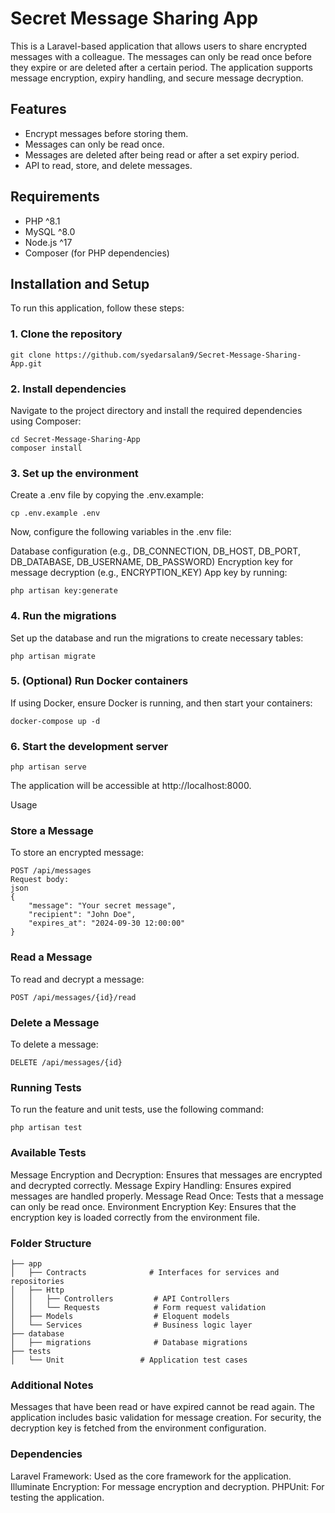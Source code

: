 # Secret Message Sharing App

This is a Laravel-based application that allows users to share encrypted messages with a colleague. The messages can only be read once before they expire or are deleted after a certain period. The application supports message encryption, expiry handling, and secure message decryption.

## Features
- Encrypt messages before storing them.
- Messages can only be read once.
- Messages are deleted after being read or after a set expiry period.
- API to read, store, and delete messages.

## Requirements
- PHP ^8.1
- MySQL ^8.0
- Node.js ^17
- Composer (for PHP dependencies)

## Installation and Setup

To run this application, follow these steps:

### 1. Clone the repository

```
git clone https://github.com/syedarsalan9/Secret-Message-Sharing-App.git
```

### 2. Install dependencies

Navigate to the project directory and install the required dependencies using Composer:

```
cd Secret-Message-Sharing-App
composer install
```
### 3. Set up the environment

Create a .env file by copying the .env.example:
```
cp .env.example .env
```
Now, configure the following variables in the .env file:

Database configuration (e.g., DB_CONNECTION, DB_HOST, DB_PORT, DB_DATABASE, DB_USERNAME, DB_PASSWORD)
Encryption key for message decryption (e.g., ENCRYPTION_KEY)
App key by running:

```
php artisan key:generate
```

### 4. Run the migrations
Set up the database and run the migrations to create necessary tables:
```
php artisan migrate
```
### 5. (Optional) Run Docker containers
If using Docker, ensure Docker is running, and then start your containers:
```
docker-compose up -d
```
### 6. Start the development server
```
php artisan serve
```
The application will be accessible at http://localhost:8000.

Usage
### Store a Message
To store an encrypted message:
```
POST /api/messages
Request body:
json
{
    "message": "Your secret message",
    "recipient": "John Doe",
    "expires_at": "2024-09-30 12:00:00"
}
```
### Read a Message
To read and decrypt a message:
```
POST /api/messages/{id}/read
```
### Delete a Message
To delete a message:
```
DELETE /api/messages/{id}
```
### Running Tests
To run the feature and unit tests, use the following command:
```
php artisan test
```
### Available Tests
Message Encryption and Decryption: Ensures that messages are encrypted and decrypted correctly.
Message Expiry Handling: Ensures expired messages are handled properly.
Message Read Once: Tests that a message can only be read once.
Environment Encryption Key: Ensures that the encryption key is loaded correctly from the environment file.

### Folder Structure
```
├── app
│   ├── Contracts              # Interfaces for services and repositories
│   ├── Http
│   │   ├── Controllers         # API Controllers
│   │   └── Requests            # Form request validation
│   ├── Models                  # Eloquent models
│   └── Services                # Business logic layer
├── database
│   ├── migrations              # Database migrations
├── tests
│   └── Unit                 # Application test cases
```
### Additional Notes
Messages that have been read or have expired cannot be read again.
The application includes basic validation for message creation.
For security, the decryption key is fetched from the environment configuration.

### Dependencies
Laravel Framework: Used as the core framework for the application.
Illuminate Encryption: For message encryption and decryption.
PHPUnit: For testing the application.